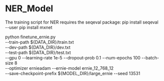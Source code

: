 # NER_Model
The training script for NER requires the seqeval package:
 pip install seqeval --user
 pip install mxnet


 python finetune_ernie.py \
    --train-path ${DATA_DIR}/train.txt \
    --dev-path ${DATA_DIR}/dev.txt \
    --test-path ${DATA_DIR}/test.txt \
    --gpu 0 --learning-rate 1e-5 --dropout-prob 0.1 --num-epochs 100 --batch-size 8 \
    --optimizer ernieadam --ernie-model ernie_12_768_12 \
    --save-checkpoint-prefix ${MODEL_DIR}/large_ernie --seed 13531
